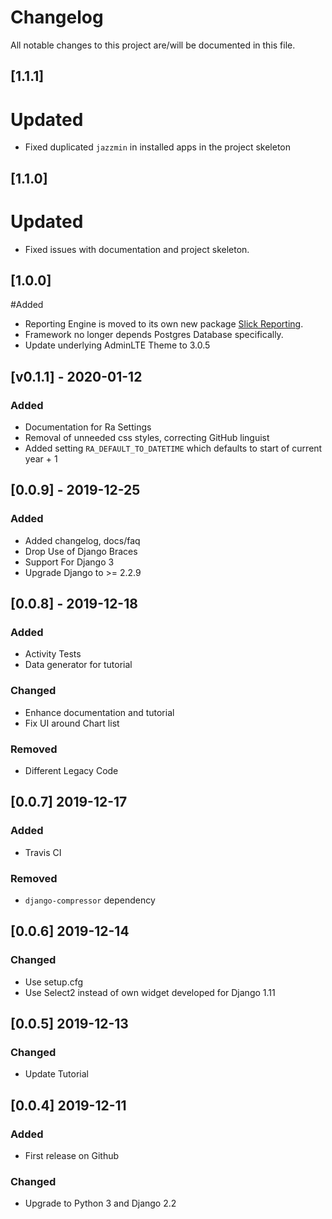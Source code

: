 # Changelog
All notable changes to this project are/will be documented in this file.


## [1.1.1]
# Updated
- Fixed duplicated `jazzmin` in installed apps in the project skeleton

## [1.1.0]
# Updated
- Fixed issues with documentation and project skeleton.

## [1.0.0]
#Added
- Reporting Engine is moved to its own new package [Slick Reporting](https://github.com/ra-systems/django-slick-reporting).   
- Framework no longer depends Postgres Database specifically.
- Update underlying AdminLTE Theme to 3.0.5  


## [v0.1.1] - 2020-01-12
### Added
- Documentation for Ra Settings
- Removal of unneeded css styles, correcting GitHub linguist
- Added setting `RA_DEFAULT_TO_DATETIME` which defaults to start of current year + 1


## [0.0.9] - 2019-12-25
### Added
- Added changelog, docs/faq
- Drop Use of Django Braces
- Support For Django 3
- Upgrade Django to >= 2.2.9


## [0.0.8] - 2019-12-18
### Added
- Activity Tests
- Data generator for tutorial

### Changed
- Enhance documentation and tutorial
- Fix UI around Chart list

### Removed
- Different Legacy Code


## [0.0.7] 2019-12-17
### Added
- Travis CI

### Removed
- `django-compressor` dependency


## [0.0.6] 2019-12-14
### Changed
- Use setup.cfg
- Use Select2 instead of own widget developed for Django 1.11

## [0.0.5] 2019-12-13
### Changed
- Update Tutorial

## [0.0.4] 2019-12-11
### Added
- First release on Github

### Changed
- Upgrade to Python 3 and Django 2.2